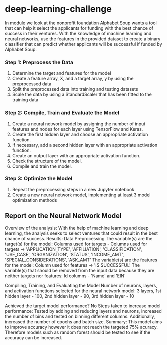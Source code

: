 # deep-learning-challenge

In module we look at the nonprofit foundation Alphabet Soup wants a tool that can help it select the applicants for funding with the best chance of success in their ventures. With the knowledge of machine learning and neural networks, use the features in the provided dataset to create a binary classifier that can predict whether applicants will be successful if funded by Alphabet Soup.

### Step 1: Preprocess the Data
1. Determine the target and features for the model
2. Create a feature array, X, and a target array, y by using the preprocessed data
3. Split the preprocessed data into training and testing datasets
4. Scale the data by using a StandardScaler that has been fitted to the training data

### Step 2: Compile, Train and Evaluate the Model
1. Create a neural network model by assigning the number of input features and nodes for each layer using TensorFlow and Keras.
2. Create the first hidden layer and choose an appropriate activation function.
3. If necessary, add a second hidden layer with an appropriate activation function.
4. Create an output layer with an appropriate activation function.
5. Check the structure of the model.
6. Compile and train the model.

### Step 3: Optimize the Model
1. Repeat the preprocessing steps in a new Jupyter notebook 
2. Create a new neural network model, implementing at least 3 model optimization methods

## Report on the Neural Network Model

Overview of the analysis: With the help of machine learning and deep learning, the analysis seeks to select ventures that could result in the best chance of success. 
Results:
Data Preprocessing
The variable(s) are the target(s) for the model: Columns used for targets - Columns used for targets -> 'APPLICATION_TYPE',	'AFFILIATION', 'CLASSIFICATION',	'USE_CASE', 'ORGANIZATION',	'STATUS',	'INCOME_AMT',	'SPECIAL_CONSIDERATIONS',	'ASK_AMT'
The variable(s) are the features for the model: Column used for features -> 'IS SUCCESSFUL'
The variable(s) that should be removed from the input data because they are neither targets nor features: Id columns - 'Name' and 'EIN'

Compiling, Training, and Evaluating the Model
Number of neurons, layers, and activation functions selected for the neural network model: 
3 layers, 
1st hidden layer - 100,
2nd hidden layer - 90,
3rd  hidden layer - 10

Achieved the target model performance? No
Steps taken to increase model performance: Tested by adding and reducing layers and neurons, increased the number of bins and tested on binning different columns. Additionally, increased the number of epochs and batch size. 
Summary: This model aims to improve accuracy however it does not reach the targeted 75% acuracy. Therefore models such as random forest should be tested to see if the accuracy can be increased.
